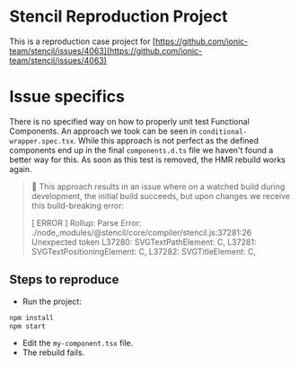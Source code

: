 # Stencil Reproduction Project
This is a reproduction case project for [https://github.com/ionic-team/stencil/issues/4063](https://github.com/ionic-team/stencil/issues/4063)

# Issue specifics
There is no specified way on how to properly unit test Functional Components.
An approach we took can be seen in `conditional-wrapper.spec.tsx`. While this approach is not perfect as the defined components end up in the final `components.d.ts` file we haven't found a better way for this.
As soon as this test is removed, the HMR rebuild works again.

> 🚨 This approach results in an issue where on a watched build during development, the initial build succeeds, but upon changes we receive this build-breaking error:
> 
> [ ERROR ]  Rollup: Parse Error: ./node_modules/@stencil/core/compiler/stencil.js:37281:26
Unexpected token
> L37280:  SVGTextPathElement: C,
> L37281:  SVGTextPositioningElement: C,
> L37282:  SVGTitleElement: C,

## Steps to reproduce

- Run the project:
```bash
npm install
npm start
```

- Edit the `my-component.tsx` file.
- The rebuild fails.


